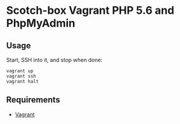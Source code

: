 # Scotch-box Vagrant PHP 5.6 and PhpMyAdmin

## Usage

Start, SSH into it, and stop when done:

    vagrant up
    vagrant ssh
    vagrant halt

## Requirements

- [Vagrant](https://www.vagrantup.com)
